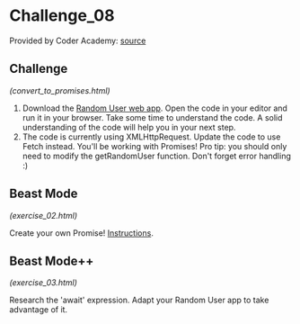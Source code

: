 # Challenge_08

Provided by Coder Academy: [source](https://coderacademyedu.github.io/resources/unit_promises.html)

## Challenge
*(convert_to_promises.html)*

1. Download the [Random User web app](https://coderacademyedu.github.io/resources/convert_to_promises.html.zip). Open the code in your editor and run it in your browser. Take some time to understand the code. A solid understanding of the code will help you in your next step.
2. The code is currently using XMLHttpRequest. Update the code to use Fetch instead. You'll be working with Promises! Pro tip: you should only need to modify the getRandomUser function. Don't forget error handling :)

## Beast Mode
*(exercise_02.html)*

Create your own Promise! [Instructions](https://coderacademyedu.github.io/resources/delay.html.zip).

## Beast Mode++
*(exercise_03.html)*

Research the 'await' expression. Adapt your Random User app to take advantage of it.
